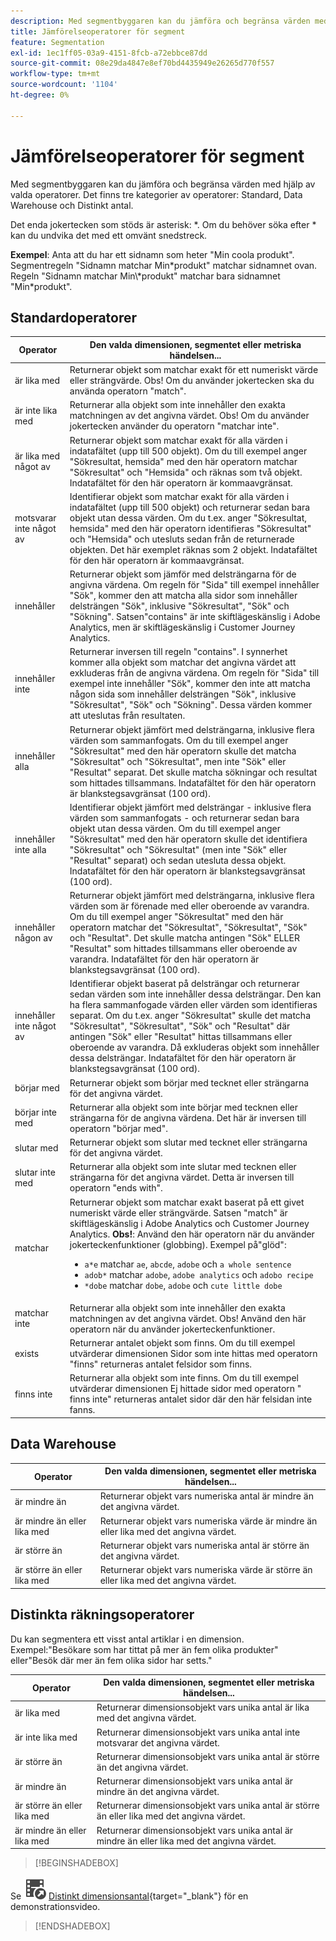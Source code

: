 ```yaml
---
description: Med segmentbyggaren kan du jämföra och begränsa värden med hjälp av valda operatorer.
title: Jämförelseoperatorer för segment
feature: Segmentation
exl-id: 1ec1ff05-03a9-4151-8fcb-a72ebbce87dd
source-git-commit: 08e29da4847e8ef70bd4435949e26265d770f557
workflow-type: tm+mt
source-wordcount: '1104'
ht-degree: 0%

---
```


# Jämförelseoperatorer för segment

Med segmentbyggaren kan du jämföra och begränsa värden med hjälp av valda operatorer. Det finns tre kategorier av operatorer: Standard, Data Warehouse och Distinkt antal.

Det enda jokertecken som stöds är asterisk: &#42;. Om du behöver söka efter &#42; kan du undvika det med ett omvänt snedstreck.

**Exempel**: Anta att du har ett sidnamn som heter &quot;Min coola produkt&quot;. Segmentregeln &quot;Sidnamn matchar Min&#42;produkt&quot; matchar sidnamnet ovan. Regeln &quot;Sidnamn matchar Min\\&#42;produkt&quot; matchar bara sidnamnet &quot;Min&#42;produkt&quot;.

## Standardoperatorer

| Operator | Den valda dimensionen, segmentet eller metriska händelsen... |
|--- |--- |
| är lika med | Returnerar objekt som matchar exakt för ett numeriskt värde eller strängvärde. Obs! Om du använder jokertecken ska du använda operatorn &quot;match&quot;. |
| är inte lika med | Returnerar alla objekt som inte innehåller den exakta matchningen av det angivna värdet.  Obs! Om du använder jokertecken använder du operatorn &quot;matchar inte&quot;. |
| är lika med något av | Returnerar objekt som matchar exakt för alla värden i indatafältet (upp till 500 objekt). Om du till exempel anger &quot;Sökresultat, hemsida&quot; med den här operatorn matchar &quot;Sökresultat&quot; och &quot;Hemsida&quot; och räknas som två objekt. Indatafältet för den här operatorn är kommaavgränsat. |
| motsvarar inte något av | Identifierar objekt som matchar exakt för alla värden i indatafältet (upp till 500 objekt) och returnerar sedan bara objekt utan dessa värden. Om du t.ex. anger &quot;Sökresultat, hemsida&quot; med den här operatorn identifieras &quot;Sökresultat&quot; och &quot;Hemsida&quot; och utesluts sedan från de returnerade objekten. Det här exemplet räknas som 2 objekt. Indatafältet för den här operatorn är kommaavgränsat. |
| innehåller | Returnerar objekt som jämför med delsträngarna för de angivna värdena. Om regeln för &quot;Sida&quot; till exempel innehåller &quot;Sök&quot;, kommer den att matcha alla sidor som innehåller delsträngen &quot;Sök&quot;, inklusive &quot;Sökresultat&quot;, &quot;Sök&quot; och &quot;Sökning&quot;. Satsen&quot;contains&quot; är inte skiftlägeskänslig i Adobe Analytics, men är skiftlägeskänslig i Customer Journey Analytics. |
| innehåller inte | Returnerar inversen till regeln &quot;contains&quot;. I synnerhet kommer alla objekt som matchar det angivna värdet att exkluderas från de angivna värdena. Om regeln för &quot;Sida&quot; till exempel inte innehåller &quot;Sök&quot;, kommer den inte att matcha någon sida som innehåller delsträngen &quot;Sök&quot;, inklusive &quot;Sökresultat&quot;, &quot;Sök&quot; och &quot;Sökning&quot;. Dessa värden kommer att uteslutas från resultaten. |
| innehåller alla | Returnerar objekt jämfört med delsträngarna, inklusive flera värden som sammanfogats. Om du till exempel anger &quot;Sökresultat&quot; med den här operatorn skulle det matcha &quot;Sökresultat&quot; och &quot;Sökresultat&quot;, men inte &quot;Sök&quot; eller &quot;Resultat&quot; separat. Det skulle matcha sökningar och resultat som hittades tillsammans. Indatafältet för den här operatorn är blankstegsavgränsat (100 ord). |
| innehåller inte alla | Identifierar objekt jämfört med delsträngar - inklusive flera värden som sammanfogats - och returnerar sedan bara objekt utan dessa värden. Om du till exempel anger &quot;Sökresultat&quot; med den här operatorn skulle det identifiera &quot;Sökresultat&quot; och &quot;Sökresultat&quot; (men inte &quot;Sök&quot; eller &quot;Resultat&quot; separat) och sedan utesluta dessa objekt. Indatafältet för den här operatorn är blankstegsavgränsat (100 ord). |
| innehåller någon av | Returnerar objekt jämfört med delsträngarna, inklusive flera värden som är förenade med eller oberoende av varandra. Om du till exempel anger &quot;Sökresultat&quot; med den här operatorn matchar det &quot;Sökresultat&quot;, &quot;Sökresultat&quot;, &quot;Sök&quot; och &quot;Resultat&quot;. Det skulle matcha antingen &quot;Sök&quot; ELLER &quot;Resultat&quot; som hittades tillsammans eller oberoende av varandra. Indatafältet för den här operatorn är blankstegsavgränsat (100 ord). |
| innehåller inte något av | Identifierar objekt baserat på delsträngar och returnerar sedan värden som inte innehåller dessa delsträngar. Den kan ha flera sammanfogade värden eller värden som identifieras separat. Om du t.ex. anger &quot;Sökresultat&quot; skulle det matcha &quot;Sökresultat&quot;, &quot;Sökresultat&quot;, &quot;Sök&quot; och &quot;Resultat&quot; där antingen &quot;Sök&quot; eller &quot;Resultat&quot; hittas tillsammans eller oberoende av varandra. Då exkluderas objekt som innehåller dessa delsträngar. Indatafältet för den här operatorn är blankstegsavgränsat (100 ord). |
| börjar med | Returnerar objekt som börjar med tecknet eller strängarna för det angivna värdet. |
| börjar inte med | Returnerar alla objekt som inte börjar med tecknen eller strängarna för de angivna värdena. Det här är inversen till operatorn &quot;börjar med&quot;. |
| slutar med | Returnerar objekt som slutar med tecknet eller strängarna för det angivna värdet. |
| slutar inte med | Returnerar alla objekt som inte slutar med tecknen eller strängarna för det angivna värdet. Detta är inversen till operatorn &quot;ends with&quot;. |
| matchar | Returnerar objekt som matchar exakt baserat på ett givet numeriskt värde eller strängvärde. Satsen &quot;match&quot; är skiftlägeskänslig i Adobe Analytics och Customer Journey Analytics. **Obs!**: Använd den här operatorn när du använder jokerteckenfunktioner (globbing). Exempel på&quot;glöd&quot;:<ul><li>`a*e` matchar `ae`, `abcde`, `adobe` och `a whole sentence`</li><li>`adob*` matchar `adobe`, `adobe analytics` och `adobo recipe`</li><li>`*dobe` matchar `dobe`, `adobe` och `cute little dobe`</li></ul> |
| matchar inte | Returnerar alla objekt som inte innehåller den exakta matchningen av det angivna värdet. Obs! Använd den här operatorn när du använder jokerteckenfunktioner. |
| exists | Returnerar antalet objekt som finns. Om du till exempel utvärderar dimensionen Sidor som inte hittas med operatorn &quot;finns&quot; returneras antalet felsidor som finns. |
| finns inte | Returnerar alla objekt som inte finns. Om du till exempel utvärderar dimensionen Ej hittade sidor med operatorn &quot; finns inte&quot; returneras antalet sidor där den här felsidan inte fanns. |

## Data Warehouse

| Operator | Den valda dimensionen, segmentet eller metriska händelsen... |
| --- | --- |
| är mindre än | Returnerar objekt vars numeriska antal är mindre än det angivna värdet. |
| är mindre än eller lika med | Returnerar objekt vars numeriska värde är mindre än eller lika med det angivna värdet. |
| är större än | Returnerar objekt vars numeriska antal är större än det angivna värdet. |
| är större än eller lika med | Returnerar objekt vars numeriska värde är större än eller lika med det angivna värdet. |

## Distinkta räkningsoperatorer

Du kan segmentera ett visst antal artiklar i en dimension. Exempel:&quot;Besökare som har tittat på mer än fem olika produkter&quot; eller&quot;Besök där mer än fem olika sidor har setts.&quot;

| Operator | Den valda dimensionen, segmentet eller metriska händelsen... |
| --- | --- |
| är lika med | Returnerar dimensionsobjekt vars unika antal är lika med det angivna värdet. |
| är inte lika med | Returnerar dimensionsobjekt vars unika antal inte motsvarar det angivna värdet. |
| är större än | Returnerar dimensionsobjekt vars unika antal är större än det angivna värdet. |
| är mindre än | Returnerar dimensionsobjekt vars unika antal är mindre än det angivna värdet. |
| är större än eller lika med | Returnerar dimensionsobjekt vars unika antal är större än eller lika med det angivna värdet. |
| är mindre än eller lika med | Returnerar dimensionsobjekt vars unika antal är mindre än eller lika med det angivna värdet. |


>[!BEGINSHADEBOX]

Se ![VideoCheckedOut](/help/assets/icons/VideoCheckedOut.svg) [Distinkt dimensionsantal](https://video.tv.adobe.com/v/27257?quality=12&learn=on){target="_blank"} för en demonstrationsvideo.

>[!ENDSHADEBOX]
